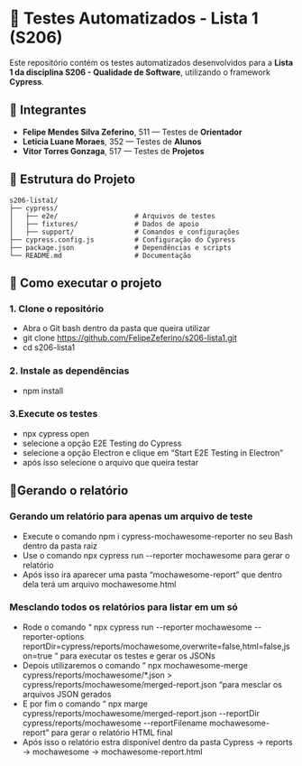 # 🚀 Testes Automatizados - Lista 1 (S206)
Este repositório contém os testes automatizados desenvolvidos para a **Lista 1 da disciplina S206 - Qualidade de Software**, utilizando o framework **Cypress**.

## 👥 Integrantes

- **Felipe Mendes Silva Zeferino**, 511 — Testes de **Orientador**
- **Leticia Luane Moraes**, 352 — Testes de **Alunos**
- **Vitor Torres Gonzaga**, 517 — Testes de **Projetos**


## 📂 Estrutura do Projeto
```plaintext
s206-lista1/
├── cypress/
│   ├── e2e/                   # Arquivos de testes
│   ├── fixtures/              # Dados de apoio
│   ├── support/               # Comandos e configurações
├── cypress.config.js          # Configuração do Cypress
├── package.json               # Dependências e scripts
└── README.md                  # Documentação
```

## 🚀 Como executar o projeto
### 1. Clone o repositório
* Abra o Git bash dentro da pasta que queira utilizar
* git clone https://github.com/FelipeZeferino/s206-lista1.git
* cd s206-lista1
### 2. Instale as dependências
* npm install
### 3.Execute os testes
* npx cypress open
* selecione a opção E2E Testing do Cypress
* selecione a opção Electron e clique em “Start E2E Testing in Electron”
* após isso selecione o arquivo que queira testar

## 📄Gerando o relatório
### Gerando um relatório para apenas um arquivo de teste
* Execute o comando npm i cypress-mochawesome-reporter no seu Bash dentro da pasta raiz
* Use o comando npx cypress run --reporter mochawesome para gerar o relatório
* Após isso ira aparecer uma pasta “mochawesome-report” que dentro dela terá um arquivo mochawesome.html
  
### Mesclando todos os relatórios para listar em um só
* Rode o comando “ npx cypress run --reporter mochawesome --reporter-options reportDir=cypress/reports/mochawesome,overwrite=false,html=false,json=true “ para executar os testes e gerar os JSONs
* Depois utilizaremos o comando “ npx mochawesome-merge cypress/reports/mochawesome/*.json > cypress/reports/mochawesome/merged-report.json “para mesclar os arquivos JSON gerados
* E por fim o comando “ npx marge cypress/reports/mochawesome/merged-report.json --reportDir cypress/reports/mochawesome --reportFilename mochawesome-report” para gerar o relatório HTML final
* Após isso o relatório estra disponível dentro da pasta Cypress -> reports ->  mochawesome -> mochawesome-report.html
